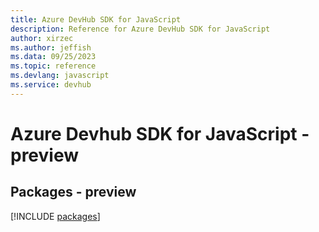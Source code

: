 ```yaml
---
title: Azure DevHub SDK for JavaScript
description: Reference for Azure DevHub SDK for JavaScript
author: xirzec
ms.author: jeffish
ms.data: 09/25/2023
ms.topic: reference
ms.devlang: javascript
ms.service: devhub
---
```

# Azure Devhub SDK for JavaScript - preview
## Packages - preview
[!INCLUDE [packages](devhub-index.md)]